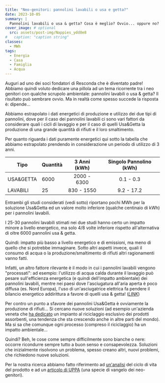 ```yaml
---
title: "Neo-genitori: pannolini lavabili o usa e getta?"
date: 2023-10-05
summary: |
  Pannolini lavabili o usa & getta? Cosa è meglio? Ovvio... oppure no?
cover_image: # optional
  src: assets/post-img/Nappies_ydd8e8
#   caption: "caption string"
classes:
  - MWh
tags:
  - Energia
  - Casa
  - Famiglia
  - Acqua
---
```


Auguri ad uno dei soci fondatori di Resconda che è diventato padre! Abbiamo quindi voluto dedicare una pillola ad un tema ricorrente tra i neo genitori con qualche scrupolo ambientale: pannolini lavabili o usa & getta? Il risultato può sembrare ovvio. Ma in realtà come spesso succede la risposta è: dipende...

Abbiamo estrapolato i dati energetici di produzione e utilizzo dei due tipi di pannolini, dove per il caso dei pannolini lavabili ci sono vari fattori da considerare quali i cicli di lavaggio e per il caso di quelli Usa&Getta la produzione di una grande quantità di rifiuti e il loro smaltimento.

Per quanto riguarda i dati puramente energetici qui sotto la tabella che abbiamo estrapolato prendendo in considerazione un periodo di utilizzo di 3 anni.

| Tipo       | Quantità | 3 Anni (kWh) | Singolo Pannolino (kWh) |
|------------|----------|:------------:|:-----------------------:|
| USA&GETTA  |     6000 |  2000 - 6300 |               0.1 - 0.3 |
| LAVABILI   |       25 |   830 - 1550 |              9.2 - 17.2 |

Entrambi gli studi considerati (vedi sotto) riportano pochi MWh per la soluzione Usa&Getta ed un valore molto inferiore (qualche centinaio di kWh) per i pannolini lavabili.

I 25-30 pannolini lavabili stimati nei due studi hanno certo un impatto minore a livello energetico, ma solo 4/8 volte inferiore rispetto all'alternativa di oltre 6000 pannolini usa & getta.

Quindi: impatto più basso a livello energetico e di emissioni, ma meno di quello che si potrebbe immaginare. Sotto altri aspetti invece, quali il consumo di acqua o la produzione/smaltimento di rifiuti altri ragionamenti vanno fatti.

Infatti, un altro fattore rilevante è il modo in cui i pannolini lavabili vengono "processati": ad esempio: l'utilizzo di acqua calda durante il lavaggio può pesare sull'efficienza energetica (e quindi dell'impatto ambientale) dei pannolini lavabili, mentre nei paesi dove l'asciugatura all'aria aperta è poco diffusa (es. Nord Europa), l'uso di un'asciugatrice elettrica fa pendere il bilancio energetico addirittura a favore di quelli usa & getta! ([*LINK*](https://randd.defra.gov.uk/ProjectDetails?ProjectId=20622))

Per contro un punto a sfavore dei pannolini Usa&Getta è ovviamente la produzione di rifiuti... Si cercano nuove soluzioni (ad esempio un'azienda veneta che [ha dedicato](https://contarina.it/chi-siamo/impianti/riciclo-prodotti-assorbenti) un impianto al riciclaggio esclusivo dei prodotti assorbenti, una tendenza che sta crescendo anche in altre parti del mondo). Ma si sa che comunque ogni processo (compreso il riciclaggio) ha un impatto ambientale...

Quindi? Beh, le cose come sempre difficilmente sono bianche o nere: occorre ricondurre sempre tutto a buon senso e consapevolezza. Soluzioni che inizialmente risolvono un problema, spesso creano altri, nuovi problemi, che richiedono nuove soluzioni.

Per la nostra ricerca abbiamo fatto riferimento ad [un'analisi](https://acrobat.adobe.com/id/urn:aaid:sc:EU:1a97b9fe-6bc1-44c0-b0ba-1b6d7f7b0e8d) del ciclo di vita del prodotto e ad un [articolo di UPPA](https://www.uppa.it/la-guida-completa-ai-pannolini-ecologici/) (una specie di vangelo dei neo-genitori).


<!--
  created 2023-10-05 13:25:34.919893 +0200 CEST m=+0.047283667
-->